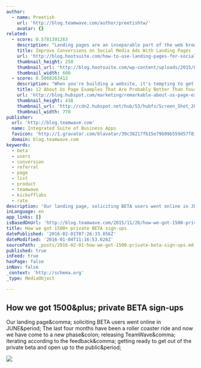 ```yaml
---
author:
  - name: Preetish
    url: 'http://blog.teamwave.com/author/preetishtw/'
    avatar: {}
related:
  - score: 0.5781391263
    description: "Landing pages are an inseparable part of the web browsing experience: we have all visited one at some point, whether or not we were conscious of the fact. Whenever you click on an online ad, register for a webinar, download a survey or a white paper, it's likely that a landing page facilitated your experience."
    title: Improve Conversions on Social Media Ads With Landing Pages
    url: 'http://blog.hootsuite.com/how-to-use-landing-pages-for-social-media-ads/'
    thumbnail_height: 250
    thumbnail_url: 'http://blog.hootsuite.com/wp-content/uploads/2015/04/landing_pages_.jpg'
    thumbnail_width: 600
  - score: 0.5068263412
    description: "When you're building a website, it's tempting to get distracted by all the bells and whistles of the design process and forget all about creating compelling content. But having awesome content on your website is crucial to making inbound marketing work for your business."
    title: 12 About Us Page Examples That Are Probably Better Than Yours
    url: 'http://blog.hubspot.com/marketing/remarkable-about-us-page-examples'
    thumbnail_height: 438
    thumbnail_url: 'http://cdn2.hubspot.net/hub/53/hubfs/Screen_Shot_2015-07-20_at_6.04.14_PM.png?t=1451889828617&width=669'
    thumbnail_width: 778
publisher:
  url: 'http://blog.teamwave.com'
  name: Integrated Suite of Business Apps
  favicon: 'http://1.gravatar.com/blavatar/39c38217fb15e79b09b559d57f839193?s=16'
  domain: blog.teamwave.com
keywords:
  - beta
  - users
  - conversion
  - referral
  - page
  - list
  - product
  - teamwave
  - kickofflabs
  - rate
description: 'Our landing page, soliciting BETA users went online in JUNE. The last four months have been a roller coaster ride and now we have come to a new phase: releasing TeamWave, iterating according to the feedback, getting ready to get out of the private beta and open up to the public.'
inLanguage: en
app_links: []
isBasedOnUrl: 'http://blog.teamwave.com/2015/11/26/how-we-got-1500-private-beta-sign-ups/?utm_campaign=Submission&utm_medium=Community&utm_source=GrowthHackers.com'
title: How we got 1500+ private BETA sign-ups
datePublished: '2016-02-01T07:26:33.856Z'
dateModified: '2016-01-04T11:16:53.626Z'
sourcePath: _posts/2016-02-01-how-we-got-1500-private-beta-sign-ups.md
published: true
inFeed: true
hasPage: false
inNav: false
_context: 'http://schema.org'
_type: MediaObject

---
```

<article style=""><h1>How we got 1500&amp;plus; private BETA sign-ups</h1><p>Our landing page&amp;comma; soliciting BETA users went online in JUNE&amp;period; The last four months have been a roller coaster ride and now we have come to a new phase&amp;colon; releasing TeamWave&amp;comma; iterating according to the feedback&amp;comma; getting ready to get out of the private beta and open up to the public&amp;period;</p><img src="https://goteamwave.files.wordpress.com/2015/11/kickofflabs-conversion-data.png?w=708" /></article>